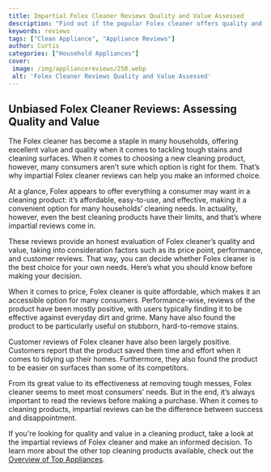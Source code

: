 ```yaml
---
title: Impartial Folex Cleaner Reviews Quality and Value Assessed
description: "Find out if the popular Folex cleaner offers quality and value for your money with our impartial review Get the full scoop on the Folex cleaner to see if its a smart buy for you"
keywords: reviews
tags: ["Clean Appliance", "Appliance Reviews"]
author: Curtis
categories: ["Household Appliances"]
cover: 
 image: /img/appliancereviews/258.webp
 alt: 'Folex Cleaner Reviews Quality and Value Assessed'
---
```

## Unbiased Folex Cleaner Reviews: Assessing Quality and Value
The Folex cleaner has become a staple in many households, offering excellent value and quality when it comes to tackling tough stains and cleaning surfaces. When it comes to choosing a new cleaning product, however, many consumers aren’t sure which option is right for them. That’s why impartial Folex cleaner reviews can help you make an informed choice.

At a glance, Folex appears to offer everything a consumer may want in a cleaning product: it’s affordable, easy-to-use, and effective, making it a convenient option for many households’ cleaning needs. In actuality, however, even the best cleaning products have their limits, and that’s where impartial reviews come in.

These reviews provide an honest evaluation of Folex cleaner’s quality and value, taking into consideration factors such as its price point, performance, and customer reviews. That way, you can decide whether Folex cleaner is the best choice for your own needs. Here’s what you should know before making your decision.

When it comes to price, Folex cleaner is quite affordable, which makes it an accessible option for many consumers. Performance-wise, reviews of the product have been mostly positive, with users typically finding it to be effective against everyday dirt and grime. Many have also found the product to be particularly useful on stubborn, hard-to-remove stains.

Customer reviews of Folex cleaner have also been largely positive. Customers report that the product saved them time and effort when it comes to tidying up their homes. Furthermore, they also found the product to be easier on surfaces than some of its competitors.

From its great value to its effectiveness at removing tough messes, Folex cleaner seems to meet most consumers’ needs. But in the end, it’s always important to read the reviews before making a purchase. When it comes to cleaning products, impartial reviews can be the difference between success and disappointment. 

If you're looking for quality and value in a cleaning product, take a look at the impartial reviews of Folex cleaner and make an informed decision. To learn more about the other top cleaning products available, check out the [Overview of Top Appliances](./pages/appliance-overview).
